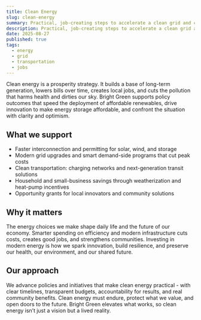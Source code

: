 ```yaml
---
title: Clean Energy
slug: clean-energy
summary: Practical, job-creating steps to accelerate a clean grid and clean transportation.
description: Practical, job-creating steps to accelerate a clean grid and transportation.
date: 2025-08-27
published: true
tags:
  - energy
  - grid
  - transportation
  - jobs
---
```


Clean energy is a prosperity strategy.  It builds a base of long-term generation, lowers bills over time, creates local jobs, and cuts the pollution that harms health and dirties our sky.  Bright Green supports policy outcomes that speed the deployment of affordable renewables, drive innovation to make energy storage affordable, and confront the situation with clarity and optimism.

## What we support
- Faster interconnection and permitting for solar, wind, and storage
- Modern grid upgrades and smart demand-side programs that cut peak costs
- Clean transportation: charging networks and next-generation transit solutions
- Household and small-business savings through weatherization and heat-pump incentives
- Opportunity grants for local innovators and community solutions

## Why it matters
The energy choices we make shape daily life and the future of our economy.  Smarter spending on efficiency and modern infrastructure cuts costs, creates good jobs, and strengthens communities.  Investing in modern energy is how we spark innovation, build resilience, and preserve our health, our environment, and our shared future.

## Our approach
We advance policies and initiatives that make clean energy practical - with clear timelines, transparent budgets, accountability for results, and real community benefits.  Clean energy must endure, protect what we value, and open doors to the future.  Bright Green elevates what works, so clean energy isn’t just a vision but a lived reality.
